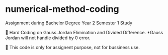 # numerical-method-coding

Assignment during Bachelor Degree Year 2 Semester 1 Study

👀 Hard Coding on Gauss Jordan Elimination and Divided Difference.
    *Gauss Jordan will not handle divided by 0 error.
    
📙 This code is only for assignent purpose, not for bussiness use.
